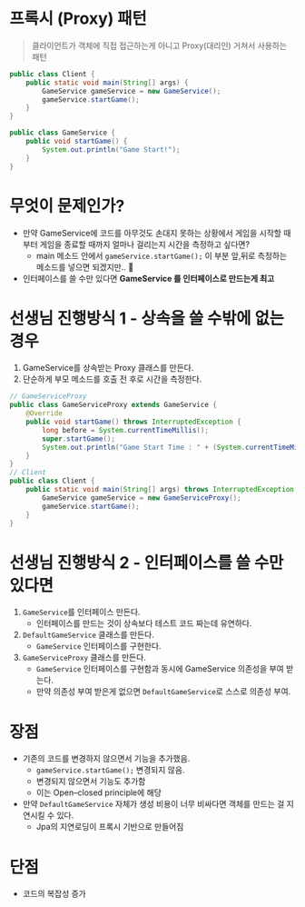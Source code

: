 # 프록시 (Proxy) 패턴
> 클라이언트가 객체에 직접 접근하는게 아니고 Proxy(대리인) 거쳐서 사용하는 패턴

```java
public class Client {
    public static void main(String[] args) {
        GameService gameService = new GameService();
        gameService.startGame();
    }
}
```

```java
public class GameService {
    public void startGame() {
        System.out.println("Game Start!"); 
    }
}
```

# 무엇이 문제인가?
- 만약 GameService에 코드를 아무것도 손대지 못하는 상황에서 게임을 시작할 때부터 게임을 종료할 때까지 얼마나 걸리는지 시간을 측정하고 싶다면?
  -  main 메소드 안에서 `gameService.startGame();` 이 부분 앞,뒤로 측정하는 메소드를 넣으면 되겠지만.. 🤔
- 인터페이스를 쓸 수만 있다면 **GameService 를 인터페이스로 만드는게 최고**
  

# 선생님 진행방식 1 - 상속을 쓸 수밖에 없는 경우
1. GameService를 상속받는 Proxy 클래스를 만든다.
2. 단순하게 부모 메소드를 호출 전 후로 시간을 측정한다.

```java
// GameServiceProxy 
public class GameServiceProxy extends GameService {
    @Override
    public void startGame() throws InterruptedException {
        long before = System.currentTimeMillis();
        super.startGame();
        System.out.println("Game Start Time : " + (System.currentTimeMillis() - before));
    }
}
// Client
public class Client {
    public static void main(String[] args) throws InterruptedException {
        GameService gameService = new GameServiceProxy();
        gameService.startGame();
    }
}
```

# 선생님 진행방식 2 - 인터페이스를 쓸 수만 있다면
1. `GameService`를 인터페이스 만든다.
   - 인터페이스를 만드는 것이 상속보다 테스트 코드 짜는데 유연하다.
2. `DefaultGameService` 클래스를 만든다.
   - `GameService` 인터페이스를 구현한다.
3. `GameServiceProxy` 클래스를 만든다.
   - `GameService` 인터페이스를 구현함과 동시에 GameService 의존성을 부여 받는다.
   - 만약 의존성 부여 받은게 없으면 `DefaultGameService`로 스스로 의존성 부여.

# 장점
- 기존의 코드를 변경하지 않으면서 기능을 추가했음.
  - `gameService.startGame();` 변경되지 않음.
  - 변경되지 않으면서 기능도 추가함
  - 이는 Open–closed principle에 해당
- 만약 `DefaultGameService` 자체가 생성 비용이 너무 비싸다면 객체를 만드는 걸 지연시킬 수 있다.
  - Jpa의 지연로딩이 프록시 기반으로 만들어짐
# 단점
- 코드의 복잡성 증가